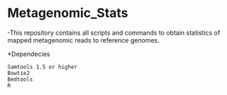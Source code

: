 # Metagenomic_Stats

-This repository contains all scripts and commands to obtain statistics of mapped metagenomic reads to reference genomes.

*Dependecies

    Samtools 1.5 or higher
    Bowtie2
    Bedtools
    R



